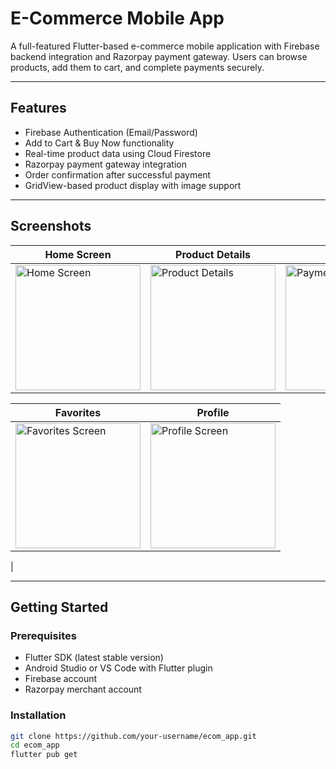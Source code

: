 # E-Commerce Mobile App

A full-featured Flutter-based e-commerce mobile application with Firebase backend integration and Razorpay payment gateway. Users can browse products, add them to cart, and complete payments securely.

---

## Features

- Firebase Authentication (Email/Password)
- Add to Cart & Buy Now functionality
- Real-time product data using Cloud Firestore
- Razorpay payment gateway integration
- Order confirmation after successful payment
- GridView-based product display with image support

---

## Screenshots

| Home Screen | Product Details | Payment |
|-------------|-----------------|---------|
| <img src="https://github.com/user-attachments/assets/4570f4d2-af7a-47bc-8600-48e2f89d5245" width="200" alt="Home Screen"> | <img src="https://github.com/user-attachments/assets/509b1836-5f95-4937-942c-5753ad238049" width="200" alt="Product Details"> | <img src="https://github.com/user-attachments/assets/bbe4de2d-500a-4808-9853-60fb3b5eda5c" width="200" alt="Payment Screen"> |

| Favorites | Profile |
|-----------|---------|
| <img src="https://github.com/user-attachments/assets/58417940-0b3a-442d-b8ea-a2a99e37923a" width="200" alt="Favorites Screen"> | <img src="https://github.com/user-attachments/assets/0849219e-ab24-41fc-ae35-51090815c4a0" width="200" alt="Profile Screen"> |
|

---

##  Getting Started

### Prerequisites

- Flutter SDK (latest stable version)
- Android Studio or VS Code with Flutter plugin
- Firebase account
- Razorpay merchant account

### Installation

```bash
git clone https://github.com/your-username/ecom_app.git
cd ecom_app
flutter pub get







